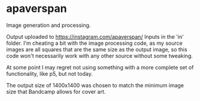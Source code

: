 # apaverspan
Image generation and processing.

Output uploaded to <https://instagram.com/apaverspan/>
Inputs in the 'in' folder. I'm cheating a bit with the image processing code, as my source images are all squares that are the same size as the output image, so this code won't necessarily work with any other source without some tweaking.

At some point I may regret not using something with a more complete set of functionality, like p5, but not today.

The output size of 1400x1400 was chosen to match the minimum image size that Bandcamp allows for cover art.
